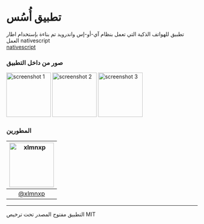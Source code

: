 # تطبيق أُسُس
تطبيق للهواتف الذكية التي تعمل بنظام آي-أو-إس واندرويد تم بناءة بإستخدام اطار العمل nativescript <br/>
[nativescript](https://github.com/NativeScript/NativeScript)

### صور من داخل التطبيق

<img alt="screenshot 1" src="https://raw.githubusercontent.com/aosus/MobileApplication/master/screenshots/1.png" width="117">
<img alt="screenshot 2" src="https://raw.githubusercontent.com/aosus/MobileApplication/master/screenshots/2.png" width="117">
<img alt="screenshot 3" src="https://raw.githubusercontent.com/aosus/MobileApplication/master/screenshots/3.png" width="117">

### المطورين
| [<img alt="xlmnxp" src="https://pbs.twimg.com/profile_images/931216929230151681/cvFlIoGd_400x400.jpg" width="117">](https://twitter.com/xlmnxp) |
| :----: |
| [@xlmnxp](https://twitter.com/xlmnxp) |


----
التطبيق مفتوح المصدر تحت ترخيص MIT